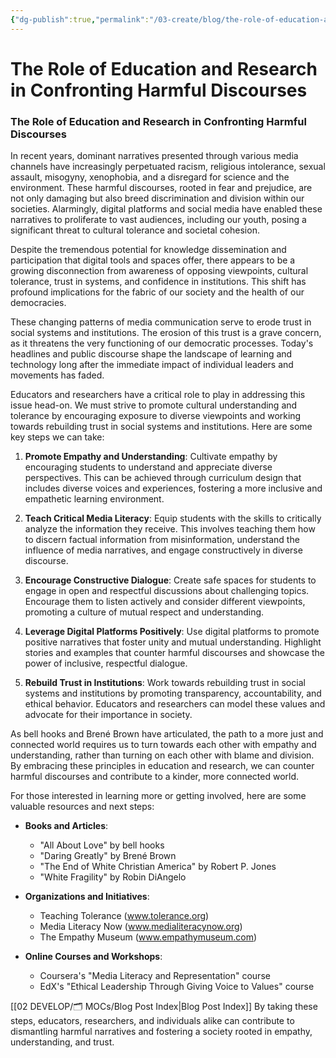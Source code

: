 ```yaml
---
{"dg-publish":true,"permalink":"/03-create/blog/the-role-of-education-and-research-in-confronting-harmful-discourses/","tags":["discourse","empathy"]}
---
```


# The Role of Education and Research in Confronting Harmful Discourses

### The Role of Education and Research in Confronting Harmful Discourses

In recent years, dominant narratives presented through various media channels have increasingly perpetuated racism, religious intolerance, sexual assault, misogyny, xenophobia, and a disregard for science and the environment. These harmful discourses, rooted in fear and prejudice, are not only damaging but also breed discrimination and division within our societies. Alarmingly, digital platforms and social media have enabled these narratives to proliferate to vast audiences, including our youth, posing a significant threat to cultural tolerance and societal cohesion.

Despite the tremendous potential for knowledge dissemination and participation that digital tools and spaces offer, there appears to be a growing disconnection from awareness of opposing viewpoints, cultural tolerance, trust in systems, and confidence in institutions. This shift has profound implications for the fabric of our society and the health of our democracies.

These changing patterns of media communication serve to erode trust in social systems and institutions. The erosion of this trust is a grave concern, as it threatens the very functioning of our democratic processes. Today's headlines and public discourse shape the landscape of learning and technology long after the immediate impact of individual leaders and movements has faded.

Educators and researchers have a critical role to play in addressing this issue head-on. We must strive to promote cultural understanding and tolerance by encouraging exposure to diverse viewpoints and working towards rebuilding trust in social systems and institutions. Here are some key steps we can take:

1. **Promote Empathy and Understanding**: Cultivate empathy by encouraging students to understand and appreciate diverse perspectives. This can be achieved through curriculum design that includes diverse voices and experiences, fostering a more inclusive and empathetic learning environment.

2. **Teach Critical Media Literacy**: Equip students with the skills to critically analyze the information they receive. This involves teaching them how to discern factual information from misinformation, understand the influence of media narratives, and engage constructively in diverse discourse.

3. **Encourage Constructive Dialogue**: Create safe spaces for students to engage in open and respectful discussions about challenging topics. Encourage them to listen actively and consider different viewpoints, promoting a culture of mutual respect and understanding.

4. **Leverage Digital Platforms Positively**: Use digital platforms to promote positive narratives that foster unity and mutual understanding. Highlight stories and examples that counter harmful discourses and showcase the power of inclusive, respectful dialogue.

5. **Rebuild Trust in Institutions**: Work towards rebuilding trust in social systems and institutions by promoting transparency, accountability, and ethical behavior. Educators and researchers can model these values and advocate for their importance in society.

As bell hooks and Brené Brown have articulated, the path to a more just and connected world requires us to turn towards each other with empathy and understanding, rather than turning on each other with blame and division. By embracing these principles in education and research, we can counter harmful discourses and contribute to a kinder, more connected world.

For those interested in learning more or getting involved, here are some valuable resources and next steps:

- **Books and Articles**:
  - "All About Love" by bell hooks
  - "Daring Greatly" by Brené Brown
  - "The End of White Christian America" by Robert P. Jones
  - "White Fragility" by Robin DiAngelo

- **Organizations and Initiatives**:
  - Teaching Tolerance (www.tolerance.org)
  - Media Literacy Now (www.medialiteracynow.org)
  - The Empathy Museum (www.empathymuseum.com)

- **Online Courses and Workshops**:
  - Coursera's "Media Literacy and Representation" course
  - EdX's "Ethical Leadership Through Giving Voice to Values" course

[[02 DEVELOP/🗂️ MOCs/Blog Post Index\|Blog Post Index]]
By taking these steps, educators, researchers, and individuals alike can contribute to dismantling harmful narratives and fostering a society rooted in empathy, understanding, and trust.